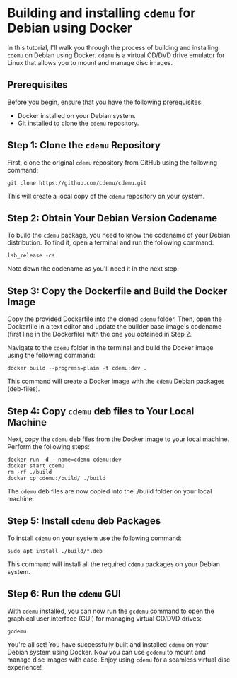 # Building and installing `cdemu` for Debian using Docker

In this tutorial, I'll walk you through the process of building and installing `cdemu` on Debian using Docker. 
`cdemu` is a virtual CD/DVD drive emulator for Linux that allows you to mount and manage disc images.

## Prerequisites

Before you begin, ensure that you have the following prerequisites:

- Docker installed on your Debian system.
- Git installed to clone the `cdemu` repository.

## Step 1: Clone the `cdemu` Repository

First, clone the original `cdemu` repository from GitHub using the following command:

    git clone https://github.com/cdemu/cdemu.git

This will create a local copy of the `cdemu` repository on your system.

## Step 2: Obtain Your Debian Version Codename

To build the `cdemu` package, you need to know the codename of your Debian distribution. To find it, open a terminal and 
run the following command:

    lsb_release -cs

Note down the codename as you'll need it in the next step.

## Step 3: Copy the Dockerfile and Build the Docker Image

Copy the provided Dockerfile into the cloned `cdemu` folder. Then, open the Dockerfile in a text editor and update the 
builder base image's codename (first line in the Dockerfile) with the one you obtained in Step 2.

Navigate to the `cdemu` folder in the terminal and build the Docker image using the following command:

    docker build --progress=plain -t cdemu:dev .

This command will create a Docker image with the `cdemu` Debian packages (deb-files).

## Step 4: Copy `cdemu` deb files to Your Local Machine

Next, copy the `cdemu` deb files from the Docker image to your local machine. Perform the following steps:

    docker run -d --name=cdemu cdemu:dev
    docker start cdemu
    rm -rf ./build
    docker cp cdemu:/build/ ./build

The `cdemu` deb files are now copied into the ./build folder on your local machine.

## Step 5: Install `cdemu` deb Packages

To install `cdemu` on your system use the following command:

    sudo apt install ./build/*.deb

This command will install all the required `cdemu` packages on your Debian system.

## Step 6: Run the `cdemu` GUI

With `cdemu` installed, you can now run the `gcdemu` command to open the graphical user interface (GUI) for managing 
virtual CD/DVD drives:

    gcdemu

You're all set! You have successfully built and installed `cdemu` on your Debian system using Docker. Now you can use 
`gcdemu` to mount and manage disc images with ease. Enjoy using `cdemu` for a seamless virtual disc experience!

